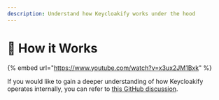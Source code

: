 ```yaml
---
description: Understand how Keycloakify works under the hood
---
```


# 🤔 How it Works

{% embed url="https://www.youtube.com/watch?v=x3ux2JM1Bxk" %}

If you would like to gain a deeper understanding of how Keycloakify operates internally, you can refer to [this GitHub discussion](https://github.com/keycloakify/keycloakify/discussions/346#discussioncomment-5889791).
